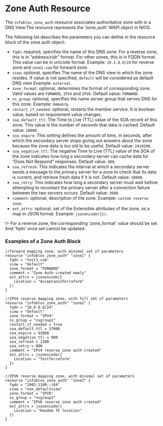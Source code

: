 # Zone Auth Resource

The `infoblox_zone_auth` resource associates authoritative zone with in a DNS View.The resource represents the ‘zone_auth’ WAPI object in NIOS.

The following list describes the parameters you can define in the resource block of the zone auth object:

* `fqdn`: required, specifies the name of this DNS zone. For a reverse zone, this is in “address/cidr” format.
For other zones, this is in FQDN format. This value can be in unicode format.
Example: `10.1.0.0/24` for reverse zone and `zone1.com` for forward zone.
* `view`: optional, specifies The name of the DNS view in which the zone resides. If value is not specified, `default` will be considered as default DNS view Example: `external`.
* `zone_format`: optional, determines the format of corresponding zone. Valid values are `FORWARD`, `IPV4` and `IPV6`. Default value: `FORWARD`.
* `ns_group`: optional, specifies the name server group that serves DNS for this zone. Example: `demoGrp`.
* `restart_if_needed`: optional, restarts the member service. It is boolean value, based on requirement value changes.
* `soa_default_ttl`: The Time to Live (TTL) value of the SOA record of this zone. This value is the number of seconds that data is cached. Default value: `28800`.
* `soa_expire`: This setting defines the amount of time, in seconds, after which the secondary server stops giving out answers about the zone because the zone data is too old to be useful. Default value: `2419200`.
* `soa_negative_ttl`: The negative Time to Live (TTL) value of the SOA of the zone indicates how long a secondary server can cache data for “Does Not Respond” responses. Default value: `900`.
* `soa_refresh`: This indicates the interval at which a secondary server sends a message to the primary server for a zone to check that its data is current, and retrieve fresh data if it is not. Default value: `10800`.
* `soa_retry`: This indicates how long a secondary server must wait before attempting to recontact the primary server after a connection failure between the two servers occurs. Default value: `3600`.
* `comment`: optional, description of the zone. Example: `custom reverse zone`.
* `ext_attrs`: optional, set of the Extensible attributes of the zone, as a map in JSON format. Example: `jsonencode({})`.

!> For a reverse zone, the corresponding 'zone_format' value should be set. And 'fqdn' once set cannot be updated.

### Examples of a Zone Auth Block

```hcl
//forward mapping zone, with minimal set of parameters
resource "infoblox_zone_auth" "zone1" {
  fqdn = "test3.com"
  view = "default"
  zone_format = "FORWARD"
  comment = "Zone Auth created newly"
  ext_attrs = jsonencode({
    Location = "AcceptanceTerraform"
  })
}

//IPV4 reverse mapping zone, with full set of parameters
resource "infoblox_zone_auth" "zone2" {
  fqdn = "10.0.0.0/24"
  view = "default"
  zone_format = "IPV4"
  ns_group = "nsgroup1"
  restart_if_needed = true
  soa_default_ttl = 37000
  soa_expire = 92000
  soa_negative_ttl = 900
  soa_refresh = 2100
  soa_retry = 800
  comment = "IPV4 reverse zone auth created"
  ext_attrs = jsonencode({
    Location = "TestTerraform"
  })
}

//IPV6 reverse mapping zone, with minimal set of parameters
resource "infoblox_zone_auth" "zone3" {
  fqdn = "2002:1100::/64"
  view = "non_defaultview"
  zone_format = "IPV6"
  ns_group = "nsgroup2"
  comment = "IPV6 reverse zone auth created"
  ext_attrs = jsonencode({
    Location = "Random TF location"
  })
}
```

